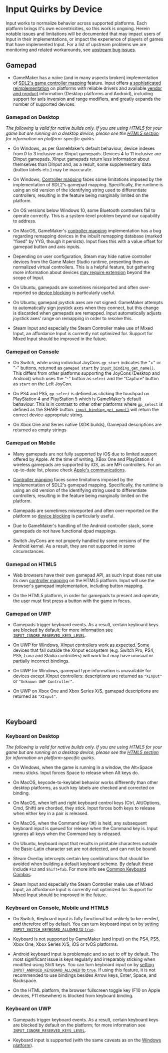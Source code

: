 # Input Quirks by Device

Input works to normalize behavior across supported platforms. Each platform brings it's own eccentricities, so this work is ongoing. Herein notable issues and limitations will be documented that may impact users of Input in their implementations, or impact the experience of players of games that have implemented Input. For a list of upstream problems we are monitoring and related workarounds, see [upstream bug issues](https://github.com/JujuAdams/Input/issues?q=is%3Aissue+label%3A%22upstream+bug+%F0%9F%92%A7%22+).

## Gamepad

- GameMaker has a naïve (and in many aspects broken) implementation of [SDL2's game controller mapping](https://wiki.libsdl.org/CategoryGameController) feature. Input offers [a sophisticated reimplementation](Controller-Mapping) on platforms with reliable drivers and available [vendor and product](https://docs.microsoft.com/en-us/windows-hardware/drivers/install/standard-usb-identifiers) information (Desktop platforms and Android), including support for axis inversion and range modifiers, and greatly expands the number of supported devices.

### Gamepad on Desktop

*The following is valid for native builds only. If you are using HTML5 for your game but are running on a desktop device, please see the [HTML5 section](#html5) for information on platform-specific quirks.*

- On Windows, as per GameMaker’s default behaviour, device indexes from 0 to 3 inclusive are XInput gamepads. Devices 4 to 11 inclusive are DInput gamepads. XInput gamepads return less information about themselves than DInput and, as a result, some supplementary data (button labels etc.) may be inaccurate.

- On Windows, [Controller mapping](Controller-Mapping) faces some limitations imposed by the implementation of SDL2's gamepad mapping. Specifically, the runtime is using an old version of the identifying string used to differentiate controllers, resulting in the feature being marginally limited on the platform.

- On OS versions below Windows 10, some Bluetooth controllers fail to operate correctly. This is a system-level problem beyond our capability to address.

- On MacOS, GameMaker's [controller mapping](Controller-Mapping) implementation has a bug regarding remapping devices in the inbuilt remapping database (marked "fixed" by YYG, though it persists). Input fixes this with a value offset for gamepad button and axis inputs.

- Depending on user configuration, Steam may hide native controller devices from the Game Maker Studio runtime, presenting them as normalized virtual controllers. This is a helpful feature, but gathering more information about devices [may require extension](https://github.com/YAL-GameMaker/steamworks.gml) beyond the scope of Input.

- On Ubuntu, gamepads are sometimes misreported and often over-reported so [device blocking](Controller-Mapping#controller-blacklist) is particularly useful.

- On Ubuntu, gamepad joystick axes are not signed. GameMaker attempts to automatically sign joystick axes when they connect, but this change is discarded when gamepads are remapped. Input automatically adjusts joystick axes' range on remapping in order to resolve this.

- Steam Input and especially the Steam Controller make use of Mixed Input, an affordance Input is currently not optimized for. Support for Mixed Input should be improved in the future.

### Gamepad on Console

- On Switch, while using individual JoyCons `gp_start` indicates the "+" or "-" buttons, returned as `gamepad start` by [`input_binding_get_name()`](Functions-(Bindings)#input_binding_get_namebinding). This differs from other platforms supporting the JoyCons (Desktop and Android) which uses the "-" button as `select` and the "Capture" button as `start` on the Left JoyCon.

- On PS4 and PS5, `gp_select` is defined as clicking the touchpad on PlayStation 4 and PlayStation 5 which is GameMaker's default behaviour. This is in contrast to other other platforms where `gp_select` is defined as the SHARE button. [`input_binding_get_name()`](Functions-(Bindings)#input_binding_get_namebinding) will return the correct device-appropriate string.

- On Xbox One and Series native (XDK builds), Gamepad descriptions are returned as empty strings

### Gamepad on Mobile

- Many gamepads are not fully supported by iOS due to limited support offered by Apple. At the time of writing, XBox One and PlayStation 4 wireless gamepads are supported by iOS, as are MFi controllers. For an up-to-date list, please check [Apple's communications](https://support.apple.com/en-us/HT210414).

- [Controller mapping](Controller-Mapping) faces some limitations imposed by the implementation of SDL2's gamepad mapping. Specifically, the runtime is using an old version of the identifying string used to differentiate controllers, resulting in the feature being marginally limited on the platform.

- Gamepads are sometimes misreported and often over-reported on the platform so [device blocking](Controller-Mapping#controller-blacklist) is particularly useful.

- Due to GameMaker's handling of the Android controller stack, some gamepads do not have functional dpad mappings.

- Switch JoyCons are not properly handled by some versions of the Android kernel. As a result, they are not supported in some circumstances.

### Gamepad on HTML5

- Web browsers have their own gamepad API, as such Input does not use its own [controller mapping](Controller-Mapping) on the HTML5 platform. Input will use the browser's gamepad implementation, including button mapping.

- On the HTML5 platform, in order for gamepads to present and operate, the user must first press a button with the game in focus.

### Gamepad on UWP

- Gamepads trigger keyboard events. As a result, certain keyboard keys are blocked by default; for more information see [`INPUT_IGNORE_RESERVED_KEYS_LEVEL`](Configuration).

- On UWP for Windows, XInput controllers work as expected. Some devices that fall outside the XInput ecosystem (e.g. Switch Pro, PS4, PS5, Luna and Stadia controllers) will work but may have unusual or partially incorrect bindings. 

- On UWP for Windows, gamepad type information is unavailable for devices except XInput controllers: descriptions are returned as `"XInput"` or `"Unknown UWP Controller"`.

- On UWP on Xbox One and Xbox Series X/S, gamepad descriptions are returned as `"XInput"`.

&nbsp;

## Keyboard

### Keyboard on Desktop

*The following is valid for native builds only. If you are using HTML5 for your game but are running on a desktop device, please see the [HTML5 section](#html5) for information on platform-specific quirks.*

- On Windows, when the game is running in a window, the Alt+Space menu sticks. Input forces Space to release when Alt keys do.

- On MacOS, keycode-to-keylabel behavior works differently than other desktop platforms, as such key labels are checked and corrected on binding.

- On MacOS, when left and right keyboard control keys (Ctrl, Alt/Options, Cmd, Shift) are chorded, they stick. Input forces both keys to release when either key in a pair is released. 

- On MacOS, when the Command key (⌘) is held, any subsequent keyboard input is queued for release when the Command key is. Input ignores all keys when the Command key is released.

- On Ubuntu, keyboard input that results in printable characters outside the Basic-Latin character set are not detected, and can not be bound.

- Steam Overlay intercepts certain key combinations that should be avoided when building a default keyboard scheme. By default these include `F12` and `Shift+Tab`. For more info see [Common Keyboard Combos](Common-Keyboard-Combos).

- Steam Input and especially the Steam Controller make use of Mixed Input, an affordance Input is currently not optimized for. Support for Mixed Input should be improved in the future.

### Keyboard on Console, Mobile and HTML5

- On Switch, Keyboard input is fully functional but unlikely to be needed, and therefore off by default. You can turn keyboard input on by [setting `INPUT_SWITCH_KEYBOARD_ALLOWED` to `true`](Configuration).

- Keyboard is not supported by GameMaker (and Input) on the PS4, PS5, Xbox One, Xbox Series X/S, iOS or tvOS platforms.

- Android keyboard input is problematic and so set to off by default. The most significant issue is keys regularly and irreparably sticking when modified using Shift keys. You can turn keyboard input on by [setting `INPUT_ANDROID_KEYBOARD_ALLOWED` to `true`](Configuration). If using this feature, it is not recommended to use bindings besides Arrow keys, Enter, Space, and Backspace.

- On the HTML platform, the browser fullscreen toggle key (F10 on Apple devices, F11 elsewhere) is blocked from keyboard binding.

### Keyboard on UWP

- Gamepads trigger keyboard events. As a result, certain keyboard keys are blocked by default on the platform; for more information see [`INPUT_IGNORE_RESERVED_KEYS_LEVEL`](Configuration).

- Keyboard input is supported (with the same caveats as on the [Windows platform](#Windows)).
